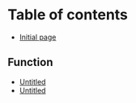 # Table of contents

* [Initial page](README.md)

## Function

* [Untitled](awww/untitled.md)
* [Untitled](awww/untitled-1.md)

